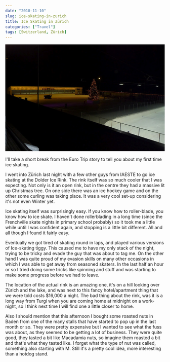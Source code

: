 ```yaml
---
date: "2010-11-10"
slug: ice-skating-in-zurich
title: Ice Skating in Zürich
categories: ["Travel"]
tags: [Switzerland, Zürich]
---
```


![Ice Skating](p1050253.jpg)

I'll take a short break from the Euro Trip story to tell you about my first time ice skating.

I went into Zürich last night with a few other guys from IAESTE to go ice skating at the Dolder Ice Rink. The rink itself was so much cooler that I was expecting. Not only is it an open rink, but in the centre they had a massive lit up Christmas tree. On one side there was an ice hockey game and on the other some curling was taking place. It was a very cool set-up considering it's not even Winter yet.

Ice skating itself was surprisingly easy. If you know how to roller-blade, you know how to ice skate. I haven't done rollerblading in a long time (since the Frenchville skate nights in primary school probably) so it took me a little while until I was confident again, and stopping is a little bit different. All and all though I found it fairly easy.

Eventually we got tired of skating round in laps, and played various versions of Ice-skating tiggy. This caused me to have my only stack of the night, trying to be tricky and evade the guy that was about to tag me. On the other hand I was quite proud of my evasion skills on many other occasions in which I was able to get away from seasoned skaters. In the last half an hour or so I tried doing some tricks like spinning and stuff and was starting to make some progress before we had to leave.

The location of the actual rink is an amazing one, it's on a hill looking over Zürich and the lake, and was next to this fancy hotel/apartment thing that we were told costs $16,000 a night. The bad thing about the rink, was it is a long way from Turgi when you are coming home at midnight on a work-night, so I think next time I will find one a little closer to home.

Also I should mention that this afternoon I bought some roasted nuts in Baden from one of the many stalls that have started to pop up in the last month or so. They were pretty expensive but I wanted to see what the fuss was about, as they seemed to be getting a lot of business. They were quite good, they tasted a bit like Macadamia nuts, so imagine them roasted a bit and that's what they tasted like. I forget what the type of nut was called, something also starting with M. Still it's a pretty cool idea, more interesting than a hotdog stand.
